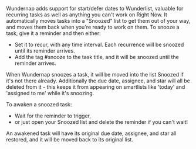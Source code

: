 Wundernap adds support for start/defer dates to Wunderlist, valuable for recurring tasks as well as anything you can't work on Right Now. It automatically moves tasks into a "Snoozed" list to get them out of your way, and moves them back when you're ready to work on them. To snooze a task, give it a reminder and then either:

- Set it to recur, with any time interval. Each recurrence will be snoozed until its reminder arrives.
- Add the tag #snooze to the task title, and it will be snoozed until the reminder arrives.

When Wundernap snoozes a task, it will be moved into the list Snoozed if it's not there already. Additionally the due date, assignee, and star will all be deleted from it - this keeps it from appearing on smartlists like 'today' and 'assigned to me' while it's snoozing.

To awaken a snoozed task:
- Wait for the reminder to trigger,
- or just open your Snoozed list and delete the reminder if you can't wait!

An awakened task will have its original due date, assignee, and star all restored, and it will be moved back to its original list.
